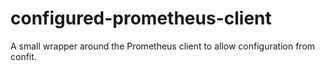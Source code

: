 configured-prometheus-client
==========================
A small wrapper around the Prometheus client to allow configuration from confit.